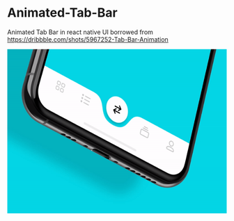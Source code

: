 # Animated-Tab-Bar

Animated Tab Bar in react native 
UI borrowed from  https://dribbble.com/shots/5967252-Tab-Bar-Animation

<img src="https://raw.githubusercontent.com/Paydarsefat/Animated-Tab-Bar/master/demo/demo.gif" />
